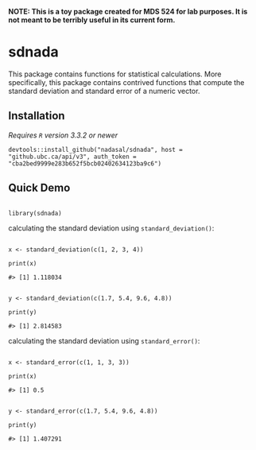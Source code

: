 **NOTE: This is a toy package created for MDS 524 for lab purposes. It is not meant to be terribly useful in its current form.**

# sdnada

This package contains functions for statistical calculations. More specifically, this package contains contrived functions that compute the standard deviation and standard error of a numeric vector.

## Installation

*Requires `R` version 3.3.2 or newer*

```
devtools::install_github("nadasal/sdnada", host = "github.ubc.ca/api/v3", auth_token = "cba2bed9999e283b652f5bcb02402634123ba9c6")

```

## Quick Demo

```

library(sdnada)

```

calculating the standard deviation using `standard_deviation()`:

```

x <- standard_deviation(c(1, 2, 3, 4))

print(x)

#> [1] 1.118034

```

```

y <- standard_deviation(c(1.7, 5.4, 9.6, 4.8))

print(y)

#> [1] 2.814583

```

calculating the standard deviation using `standard_error()`:

```

x <- standard_error(c(1, 1, 3, 3))

print(x)

#> [1] 0.5

```

```

y <- standard_error(c(1.7, 5.4, 9.6, 4.8))

print(y)

#> [1] 1.407291

```
